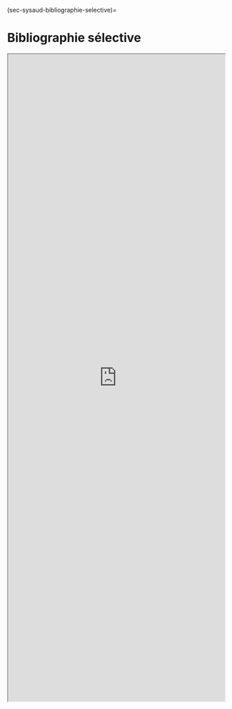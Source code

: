 (sec-sysaud-bibliographie-selective)=
# Bibliographie sélective

<iframe src="http://bookwyrm.social/list/4395/embed/907c98cd58f84c71aa5b45399adbd84e" id="bookwyrm_list_embed" name="Open Science Video" scrolling="yes" frameborder="1" marginheight="0px" marginwidth="0px" height="1500px" width="100%" allowfullscreen></iframe>
